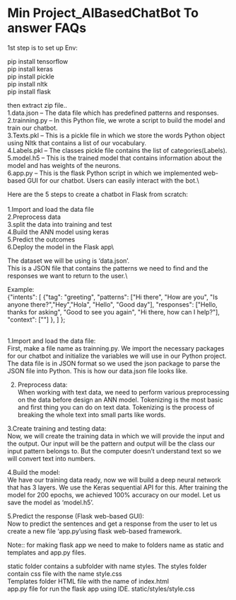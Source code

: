 # Min Project_AIBasedChatBot To answer FAQs
1st step is to  set up Env:

pip install tensorflow \
pip install keras \
pip install pickle\
pip install nltk\
pip install flask</br>

then extract zip file..\
1.data.json – The data file which has predefined patterns and responses.\
2.trainning.py – In this Python file, we wrote a script to build the model and train our chatbot.\
3.Texts.pkl – This is a pickle file in which we store the words Python object using Nltk that contains a list of our vocabulary.\
4.Labels.pkl – The classes pickle file contains the list of categories(Labels).\
5.model.h5 – This is the trained model that contains information about the model and has weights of the neurons.\
6.app.py – This is the flask Python script in which we implemented web-based GUI for our chatbot. Users can easily interact with the bot.\
        
Here are the 5 steps to create a chatbot in Flask from scratch:\
<br/>
1.Import and load the data file\
2.Preprocess data\
3.split the data into training and test\
4.Build the ANN model using keras\
5.Predict the outcomes\
6.Deploy the model in the Flask app\

The dataset we will be using is ‘data.json’. \
This is a JSON file that contains the patterns we need to find and the responses we want to return to the user.\

Example:\
{"intents": [
        {"tag": "greeting",
         "patterns": ["Hi there", "How are you", "Is anyone there?","Hey","Hola", "Hello", "Good day"],
         "responses": ["Hello, thanks for asking", "Good to see you again", "Hi there, how can I help?"],
         "context": [""]
        },
      ]
    };
    
</br> 
1.Import and load the data file:</br>
First, make a file name as trainning.py. We import the necessary packages for our chatbot and initialize the variables we will use in our Python project.
The data file is in JSON format so we used the json package to parse the JSON file into Python. This is how our data.json file looks like.

2. Preprocess data:</br>
When working with text data, we need to perform various preprocessing on the data before design an ANN model. Tokenizing is the most basic and first thing you can do on text data. Tokenizing is the process of breaking the whole text into small parts like words.

3.Create training and testing data:</br>
Now, we will create the training data in which we will provide the input and the output. Our input will be the pattern and output will be the class our input pattern belongs to. But the computer doesn’t understand text so we will convert text into numbers.

4.Build the model:</br>
We have our training data ready, now we will build a deep neural network that has 3 layers. We use the Keras sequential API for this. After training the model for 200 epochs, we achieved 100% accuracy on our model. Let us save the model as ‘model.h5’.

5.Predict the response (Flask web-based GUI): </br>
Now to predict the sentences and get a response from the user to let us create a new file ‘app.py’using flask web-based framework.

Note:: for making flask app we need to make to folders name as static and templates and app.py files.

static folder contains a subfolder with name styles. The styles folder contain css file with the name style.css\
Templates folder HTML file with the name of index.html\
app.py file for run the flask app using IDE.
static/styles/style.css
<br/>




